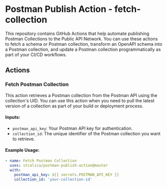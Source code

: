 # Postman Publish Action - fetch-collection

This repository contains GitHub Actions that help automate publishing Postman Collections to the Public API Network. 
You can use these actions to fetch a schema or Postman collection, transform an OpenAPI schema into a Postman collection, and update a Postman collection programmatically as part of your CI/CD workflows.


## Actions

### **Fetch Postman Collection**
   This action retrieves a Postman collection from the Postman API using the collection's UID. You can use this action when you need to pull the latest version of a collection as part of your build or deployment process.

   #### Inputs:
   - `postman_api_key`: Your Postman API key for authentication.
   - `collection_id`: The unique identifier of the Postman collection you want to retrieve.

   #### Example Usage:
   ```yaml
   - name: Fetch Postman Collection
     uses: stcalica/postman-publish-action@master
     with:
       postman_api_key: ${{ secrets.POSTMAN_API_KEY }}
       collection_id: 'your-collection-id'
   ```
